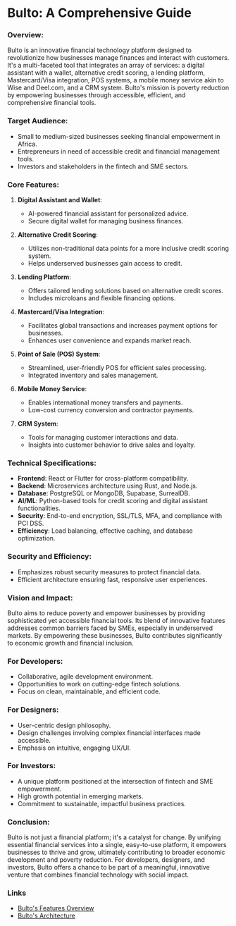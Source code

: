 # Bulto: A Comprehensive Guide
### Overview:
Bulto is an innovative financial technology platform designed to revolutionize how businesses manage finances and interact with customers. It's a multi-faceted tool that integrates an array of services: a digital assistant with a wallet, alternative credit scoring, a lending platform, Mastercard/Visa integration, POS systems, a mobile money service akin to Wise and Deel.com, and a CRM system. Bulto's mission is poverty reduction by empowering businesses through accessible, efficient, and comprehensive financial tools.

### Target Audience:
- Small to medium-sized businesses seeking financial empowerment in Africa.
- Entrepreneurs in need of accessible credit and financial management tools.
- Investors and stakeholders in the fintech and SME sectors.

### Core Features:

1. **Digital Assistant and Wallet**:
   - AI-powered financial assistant for personalized advice.
   - Secure digital wallet for managing business finances.

2. **Alternative Credit Scoring**:
   - Utilizes non-traditional data points for a more inclusive credit scoring system.
   - Helps underserved businesses gain access to credit.

3. **Lending Platform**:
   - Offers tailored lending solutions based on alternative credit scores.
   - Includes microloans and flexible financing options.

4. **Mastercard/Visa Integration**:
   - Facilitates global transactions and increases payment options for businesses.
   - Enhances user convenience and expands market reach.

5. **Point of Sale (POS) System**:
   - Streamlined, user-friendly POS for efficient sales processing.
   - Integrated inventory and sales management.

6. **Mobile Money Service**:
   - Enables international money transfers and payments.
   - Low-cost currency conversion and contractor payments.

7. **CRM System**:
   - Tools for managing customer interactions and data.
   - Insights into customer behavior to drive sales and loyalty.

### Technical Specifications:

- **Frontend**: React or Flutter for cross-platform compatibility.
- **Backend**: Microservices architecture using Rust, and Node.js.
- **Database**: PostgreSQL or MongoDB, Supabase, SurrealDB.
- **AI/ML**: Python-based tools for credit scoring and digital assistant functionalities.
- **Security**: End-to-end encryption, SSL/TLS, MFA, and compliance with PCI DSS.
- **Efficiency**: Load balancing, effective caching, and database optimization.

### Security and Efficiency:

- Emphasizes robust security measures to protect financial data.
- Efficient architecture ensuring fast, responsive user experiences.

### Vision and Impact:

Bulto aims to reduce poverty and empower businesses by providing sophisticated yet accessible financial tools. Its blend of innovative features addresses common barriers faced by SMEs, especially in underserved markets. By empowering these businesses, Bulto contributes significantly to economic growth and financial inclusion.

### For Developers:

- Collaborative, agile development environment.
- Opportunities to work on cutting-edge fintech solutions.
- Focus on clean, maintainable, and efficient code.

### For Designers:

- User-centric design philosophy.
- Design challenges involving complex financial interfaces made accessible.
- Emphasis on intuitive, engaging UX/UI.

### For Investors:

- A unique platform positioned at the intersection of fintech and SME empowerment.
- High growth potential in emerging markets.
- Commitment to sustainable, impactful business practices.

### Conclusion:

Bulto is not just a financial platform; it's a catalyst for change. By unifying essential financial services into a single, easy-to-use platform, it empowers businesses to thrive and grow, ultimately contributing to broader economic development and poverty reduction. For developers, designers, and investors, Bulto offers a chance to be part of a meaningful, innovative venture that combines financial technology with social impact.

### Links
- [Bulto's Features Overview](Features.md)
- [Bulto's Architecture](Services.md)
